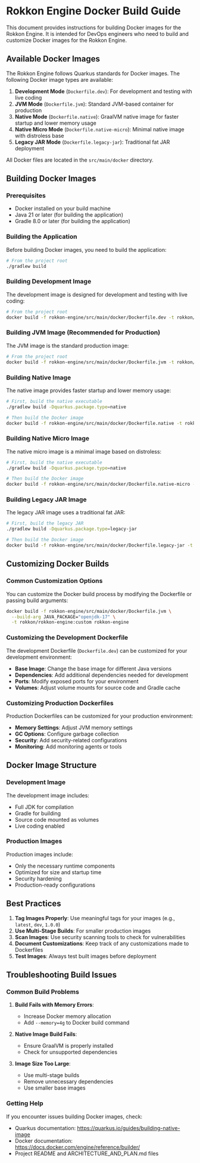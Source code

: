 # Rokkon Engine Docker Build Guide

This document provides instructions for building Docker images for the Rokkon Engine. It is intended for DevOps engineers who need to build and customize Docker images for the Rokkon Engine.

## Available Docker Images

The Rokkon Engine follows Quarkus standards for Docker images. The following Docker image types are available:

1. **Development Mode** (`Dockerfile.dev`): For development and testing with live coding
2. **JVM Mode** (`Dockerfile.jvm`): Standard JVM-based container for production
3. **Native Mode** (`Dockerfile.native`): GraalVM native image for faster startup and lower memory usage
4. **Native Micro Mode** (`Dockerfile.native-micro`): Minimal native image with distroless base
5. **Legacy JAR Mode** (`Dockerfile.legacy-jar`): Traditional fat JAR deployment

All Docker files are located in the `src/main/docker` directory.

## Building Docker Images

### Prerequisites

- Docker installed on your build machine
- Java 21 or later (for building the application)
- Gradle 8.0 or later (for building the application)

### Building the Application

Before building Docker images, you need to build the application:

```bash
# From the project root
./gradlew build
```

### Building Development Image

The development image is designed for development and testing with live coding:

```bash
# From the project root
docker build -f rokkon-engine/src/main/docker/Dockerfile.dev -t rokkon/rokkon-engine:dev rokkon-engine
```

### Building JVM Image (Recommended for Production)

The JVM image is the standard production image:

```bash
# From the project root
docker build -f rokkon-engine/src/main/docker/Dockerfile.jvm -t rokkon/rokkon-engine:latest rokkon-engine
```

### Building Native Image

The native image provides faster startup and lower memory usage:

```bash
# First, build the native executable
./gradlew build -Dquarkus.package.type=native

# Then build the Docker image
docker build -f rokkon-engine/src/main/docker/Dockerfile.native -t rokkon/rokkon-engine:native rokkon-engine
```

### Building Native Micro Image

The native micro image is a minimal image based on distroless:

```bash
# First, build the native executable
./gradlew build -Dquarkus.package.type=native

# Then build the Docker image
docker build -f rokkon-engine/src/main/docker/Dockerfile.native-micro -t rokkon/rokkon-engine:native-micro rokkon-engine
```

### Building Legacy JAR Image

The legacy JAR image uses a traditional fat JAR:

```bash
# First, build the legacy JAR
./gradlew build -Dquarkus.package.type=legacy-jar

# Then build the Docker image
docker build -f rokkon-engine/src/main/docker/Dockerfile.legacy-jar -t rokkon/rokkon-engine:legacy-jar rokkon-engine
```

## Customizing Docker Builds

### Common Customization Options

You can customize the Docker build process by modifying the Dockerfile or passing build arguments:

```bash
docker build -f rokkon-engine/src/main/docker/Dockerfile.jvm \
  --build-arg JAVA_PACKAGE="openjdk-17" \
  -t rokkon/rokkon-engine:custom rokkon-engine
```

### Customizing the Development Dockerfile

The development Dockerfile (`Dockerfile.dev`) can be customized for your development environment:

- **Base Image**: Change the base image for different Java versions
- **Dependencies**: Add additional dependencies needed for development
- **Ports**: Modify exposed ports for your environment
- **Volumes**: Adjust volume mounts for source code and Gradle cache

### Customizing Production Dockerfiles

Production Dockerfiles can be customized for your production environment:

- **Memory Settings**: Adjust JVM memory settings
- **GC Options**: Configure garbage collection
- **Security**: Add security-related configurations
- **Monitoring**: Add monitoring agents or tools

## Docker Image Structure

### Development Image

The development image includes:
- Full JDK for compilation
- Gradle for building
- Source code mounted as volumes
- Live coding enabled

### Production Images

Production images include:
- Only the necessary runtime components
- Optimized for size and startup time
- Security hardening
- Production-ready configurations

## Best Practices

1. **Tag Images Properly**: Use meaningful tags for your images (e.g., `latest`, `dev`, `1.0.0`)
2. **Use Multi-Stage Builds**: For smaller production images
3. **Scan Images**: Use security scanning tools to check for vulnerabilities
4. **Document Customizations**: Keep track of any customizations made to Dockerfiles
5. **Test Images**: Always test built images before deployment

## Troubleshooting Build Issues

### Common Build Problems

1. **Build Fails with Memory Errors**:
   - Increase Docker memory allocation
   - Add `--memory=4g` to Docker build command

2. **Native Image Build Fails**:
   - Ensure GraalVM is properly installed
   - Check for unsupported dependencies

3. **Image Size Too Large**:
   - Use multi-stage builds
   - Remove unnecessary dependencies
   - Use smaller base images

### Getting Help

If you encounter issues building Docker images, check:
- Quarkus documentation: https://quarkus.io/guides/building-native-image
- Docker documentation: https://docs.docker.com/engine/reference/builder/
- Project README and ARCHITECTURE_AND_PLAN.md files
